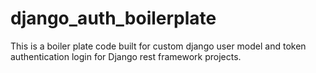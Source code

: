 # django_auth_boilerplate
This is a boiler plate code built for custom django user model and token authentication login for Django rest framework projects.
